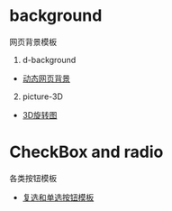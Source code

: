 # background 
网页背景模板
1. d-background
- [动态网页背景](./background/d-background/index.html)
2. picture-3D
- [3D旋转图](./background/picture-3D/index.html)

# CheckBox and radio
各类按钮模板
- [复选和单选按钮模板](./checkbox/index.html)

 
